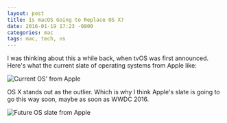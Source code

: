 ```yaml
---
layout: post
title: Is macOS Going to Replace OS X?
date: 2016-01-19 17:23 -0800
categories: mac
tags: mac, tech, os
---
```


I was thinking about this a while back, when tvOS was first announced. Here's what the current slate of operating systems from Apple like:

![Current OS' from Apple](http://sohailmamdani.github.com/img/osnames-current.png)

OS X stands out as the outlier. Which is why I think Apple's slate is going to go this way soon, maybe as soon as WWDC 2016.

![Future OS slate from Apple](http://sohailmamdani.github.com/img/osnames-new.png)
